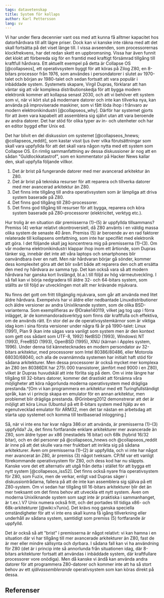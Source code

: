 ```yaml
---
tags: datavetenskap
title: System för kollaps
author: Karl Pettersson
lang: sv
---
```


Vi har under flera decennier vant oss med att kunna få alltmer
kapacitet hos datorhårdvara till allt lägre priser. Dock kan vi kanske
inte räkna med att det skall fortsätta på det viset länge till. I
vissa avseenden, som processorernas klockfrekvens, har det redan skett
en uppbromsning. Vissa har även funnit det klokt att förbereda sig för
en framtid med kraftigt försämrad tillgång till kraftfull hårdvara.
Ett aktuellt exempel på detta är Collapse OS [@collapseos], ett
operativsystem byggt för att köras på Zilog Z80, en 8-bitars processor
från 1976, som användes i persondatorer i slutet av 1970-talet och
början av 1980-talet och sedan fortsatt att vara populär i inbäddade
system. Systemets skapare, Virgil Dupras, förklarar att han väntar sig
att vår komplexa distributionskedja för att bygga modern elektronik
kommer att kollapsa senast 2030, och att vi behöver ett system som vi,
när vi kört slut på modernare datorer och inte kan tillverka nya, kan
använda på improviserade maskiner, som vi fått löda ihop i frånvaro av
modern elektronikindustri [@collapseos_why]. Därför har systemet
gjorts för att även vara kapabelt att assemblera sig självt utan att
vara beroende av andra datorer. Det har stöd för olika typer av in-
och utenheter och har en editor byggd efter Unix ed.

Det har blivit en del diskussion om systemet [@collapseos_hnews;
@collapseos_reddit], som kastar visst ljus över vilka förutsättningar
som skall vara uppfyllda för att det skall vara någon nytta med ett
system som Collapse OS. En rimlig sammanfattning av dessa diskussioner
är nog att en sådan "Guldlockkatastrof", som en kommentator på Hacker
News kallar den, skall uppfylla följande villkor.

1. Det är brist på fungerande datorer med mer avancerad arkitektur än
Z80.
2. Det är brist på tekniska resurser för att reparera och tillverka
datorer med mer avancerad arkitektur än Z80.
3. Det finns inte tillgång till andra operativsystem som är lämpliga
att driva system baserade på Z80.
4. Det finns god tillgång till Z80-processorer.
5. Det finns god tillgång till resurser för att bygga, reparera och
köra system baserade på Z80-processorer (elektricitet, verktyg etc.).

Hur trolig är en situation där premisserna (1)–(5) är uppfyllda
tillsammans? Premiss (4) verkar relativt okontroversiell, då Z80
använts i en väldig massa olika system de senaste 40 åren.
Premiss (5) är beroende av en rad faktorer relaterade till kollapsens
omfattning, som inte har specifikt med elektronik att göra. I det
följande skall jag koncentrera mig på premisserna (1)–(3).
Om vår moderna elektronikindustri klappar ihop inom ett
årtionde, som Dupras tänker sig, innebär det inte att våra laptops
och smartphones blir oanvändbara över en natt. Men när hårdvaran
börjar gå sönder, kommer dess komplexitet göra att det blir svårt både
att reparera den och att ersätta den med ny hårdvara av samma typ.
Det kan också vara så att modern hårdvara har ganska kort livslängd,
bl.a.\ till följd av hög värmeutveckling. I så fall kan vi börja
nedgradera till äldre 32- och 64-bitars system, som ställts av
till följd av utvecklingen mot allt mer krävande mjukvara.

Nu finns det gott om fritt tillgänglig mjukvara, som går att använda
med litet äldre hårdvara. Exempelvis har vi äldre eller nedbantade
Linuxdistributioner och äldre versioner av andra Unixliknande system,
som de olika BSD-varianterna. Som exemplifieras av @Drake140119,
vilket jag tog upp i förra inlägget, är de kommandoradsverktyg som
finns där kraftfulla och effektiva, om de används rätt. En stor del av
de operativsystemkärnor som är viktiga idag kom i sina första
versioner under några få år på 1990-talet: Linux (1991), Plan 9 (kan
inte sägas vara vanligt som system men är den kontext som gett oss
sådant som UTF-8, 1992) NetBSD (1993), Windows\ NT (1993), FreeBSD
(1993), OpenBSD (1995), XNU (kärnan i Apples system, 1996). Under
denna tid kännetecknades en modern persondator av 32-bitars
arkitektur, med processorer som Intel 80386/80486, eller Motorola
68030/68040, och alla de ovannämnda systemen har initialt haft stöd
för sådana arkitekturer. Men dessa processorer är också mycket mer
komplexa än Z80 (en 80386DX har 275\ 000 transistorer, jämfört med
9000 i en Z80), vilket är Dupras huvudskäl att inte förlita sig på
dem. Om vi inte längre har tillgång till 32-bitars datorer, kommer det
drastiskt att försämra våra möjligheter att köra någorlunda moderna
operativsystem med drägliga prestanda.^[Om vi kan programmera en
arkitektur med ett Turingfullständigt språk, kan vi i princip skapa en
emulator för en annan arkitektur, men problemet blir drägliga
prestanda. @Grinberg2012 demonstrerar att det är möjligt att köra
Linux (Ubuntu) på ett 8-bitars system med hjälp av en egenutvecklad
emulator för ARM32, men det tar nästan en arbetsdag att starta upp
systemet och komma till textbaserad inloggning.]

Så, när vi inte ens har kvar några 386:or att använda, är premisserna
(1)–(3) uppfyllda? Ja, det finns fortfarande enklare arkitekturer mer
avancerade än Z80, som äldre typer av x86 (mestadels 16 bitar) och 68k
(hybrid 16/32 bitar), och en del personer på @collapseos_hnews och
@collapseos_reddit är inne på att det skulle vara mer fruktbart att
inrikta sig på sådana arkitekturer. Även om premisserna (1)–(2) är
uppfyllda, och vi inte har något mer avancerat än Z80, är premiss (3)
något tveksam. CP/M var ett vanligt förekommande operativsystem för
Z80, och dess kod har nu släppts. Kanske vore det ett alternativ att
utgå från detta i stället för att bygga ett nytt system
[@collapesos_iss52]. Det finns också nyare fria operativsystem för
Z80, som Fuzix, men de verkar, enligt vad Dupras säger i
diskussiontrådarna, fallera på att de inte kan assemblera sig själva
på ett Z80-system. Om vi sedan har tillgång till 16-bitars
arkitekturer blir det än mer tveksamt om det finns behov att utveckla
ett nytt system. Även om moderna Unixliknande system som sagt inte är
praktiska i sammanhanget, är t.ex.\ V7 Unix numera också fritt, och
det portades till tidiga x86- och 68k-arkitekturer [@wiki:v7unix]. Det
krävs nog ganska speciella omständigheter för att vi inte ens skall
kunna få igång tillverkning eller underhåll av sådana system,
samtidigt som premiss (5) fortfarande är uppfylld.

Det är också så att "brist" i premisserna är något relativt: vi kan
hamna i en situation där vi har tillgång till mer avancerade arkitekturer
än Z80, fast de är mer eller mindre sällsynta och dyrbara. I sådana
fall kan vi ha användning för Z80 (det är i princip inte så annorlunda
från situationen idag, där 8-bitars arkitekturer fortsatt att användas i
inbäddade system, där kraftfullare processorer vore onödiga). Men då
kanske vi ändå kan använda andra datorer för att programmera Z80-datorer
och kommer inte att ha så stort behov av ett *självassemblerande*
operativsystem som kan köras direkt på dessa.

## Referenser
